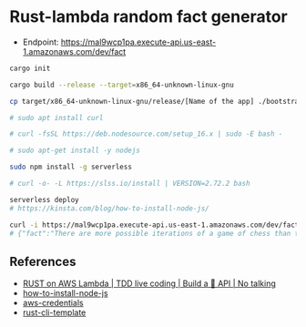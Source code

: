 # Rust-lambda random fact generator

- Endpoint: https://mal9wcp1pa.execute-api.us-east-1.amazonaws.com/dev/fact

```bash
cargo init

cargo build --release --target=x86_64-unknown-linux-gnu

cp target/x86_64-unknown-linux-gnu/release/[Name of the app] ./bootstrap

```


```bash
# sudo apt install curl

# curl -fsSL https://deb.nodesource.com/setup_16.x | sudo -E bash -

# sudo apt-get install -y nodejs

sudo npm install -g serverless

# curl -o- -L https://slss.io/install | VERSION=2.72.2 bash

serverless deploy
# https://kinsta.com/blog/how-to-install-node-js/

curl -i https://mal9wcp1pa.execute-api.us-east-1.amazonaws.com/dev/fact
# {"fact":"There are more possible iterations of a game of chess than there are atoms in the known universe."}
```

## References
* [RUST on AWS Lambda | TDD live coding | Build a 🍕 API | No talking](https://www.youtube.com/watch?v=Idys2BAmqIU)
* [how-to-install-node-js](https://kinsta.com/blog/how-to-install-node-js/)
* [aws-credentials](https://www.serverless.com/framework/docs/providers/aws/guide/credentials)
* [rust-cli-template](https://github.com/kbknapp/rust-cli-template)